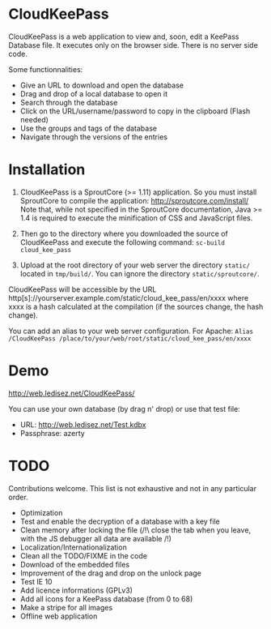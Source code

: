# CloudKeePass

CloudKeePass is a web application to view and, soon, edit a KeePass Database file. It executes only on the browser side. There is no server side code.

Some functionnalities:
* Give an URL to download and open the database
* Drag and drop of a local database to open it
* Search through the database
* Click on the URL/username/password to copy in the clipboard (Flash needed)
* Use the groups and tags of the database
* Navigate through the versions of the entries

# Installation

1. CloudKeePass is a SproutCore (>= 1.11) application. So you must install SproutCore to compile the application:
http://sproutcore.com/install/
Note that, while not specified in the SproutCore documentation, Java >= 1.4 is required to execute the minification of CSS and JavaScript files.

2. Then go to the directory where you downloaded the source of CloudKeePass and execute the following command:
`sc-build cloud_kee_pass`

3. Upload at the root directory of your web server the directory `static/` located in `tmp/build/`. You can ignore the directory `static/sproutcore/`.

CloudKeePass will be accessible by the URL http[s]://yourserver.example.com/static/cloud_kee_pass/en/xxxx where xxxx is a hash calculated at the compilation (if the sources change, the hash change).

You can add an alias to your web server configuration. For Apache:
`Alias /CloudKeePass /place/to/your/web/root/static/cloud_kee_pass/en/xxxx`

# Demo

http://web.ledisez.net/CloudKeePass/

You can use your own database (by drag n' drop) or use that test file:
* URL: http://web.ledisez.net/Test.kdbx
* Passphrase: azerty

# TODO

Contributions welcome. This list is not exhaustive and not in any particular order.

* Optimization
* Test and enable the decryption of a database with a key file
* Clean memory after locking the file (/!\ close the tab when you leave, with the JS debugger all data are available /!\)
* Localization/Internationalization
* Clean all the TODO/FIXME in the code
* Download of the embedded files
* Improvement of the drag and drop on the unlock page
* Test IE 10
* Add licence informations (GPLv3)
* Add all icons for a KeePass database (from 0 to 68)
* Make a stripe for all images
* Offline web application
